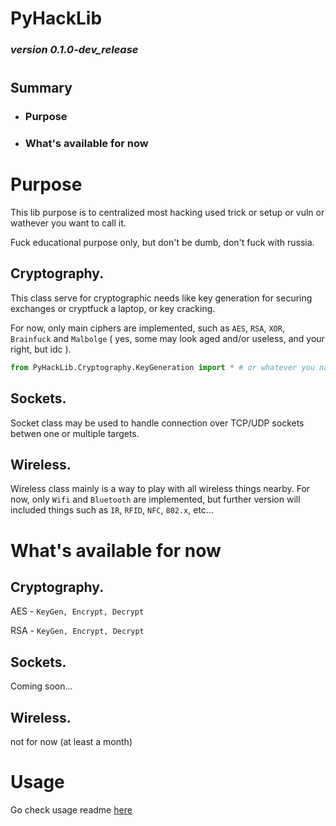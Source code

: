 # <b>PyHackLib</b>
### <b><i>version 0.1.0-dev_release</i></b>
#
## Summary

- ### Purpose

- ### What's available for now 


# Purpose

This lib purpose is to centralized most hacking used trick or setup or vuln or wathever you want to call it.

Fuck educational purpose only, but don't be dumb, don't fuck with russia.

## Cryptography.

This class serve for cryptographic needs like key generation for securing exchanges or cryptfuck a laptop, or key cracking.

For now, only main ciphers are implemented, such as `AES`, `RSA`, `XOR`, `Brainfuck` and `Malbolge` ( yes, some may look aged and/or useless, and your right, but idc ).

```python
from PyHackLib.Cryptography.KeyGeneration import * # or whatever you named it
```

## Sockets.

Socket class may be used to handle connection over TCP/UDP sockets betwen one or multiple targets.

## Wireless.

Wireless class mainly is a way to play with all wireless things nearby.
For now, only `Wifi` and `Bluetooth` are implemented, but further version will included things such as `IR`, `RFID`, `NFC`, `802.x`, etc...



# What's available for now 

## Cryptography.

AES - `KeyGen, Encrypt, Decrypt`

RSA - `KeyGen, Encrypt, Decrypt`

## Sockets.

Coming soon...

## Wireless.

not for now (at least a month)

# Usage

Go check usage readme [here]()